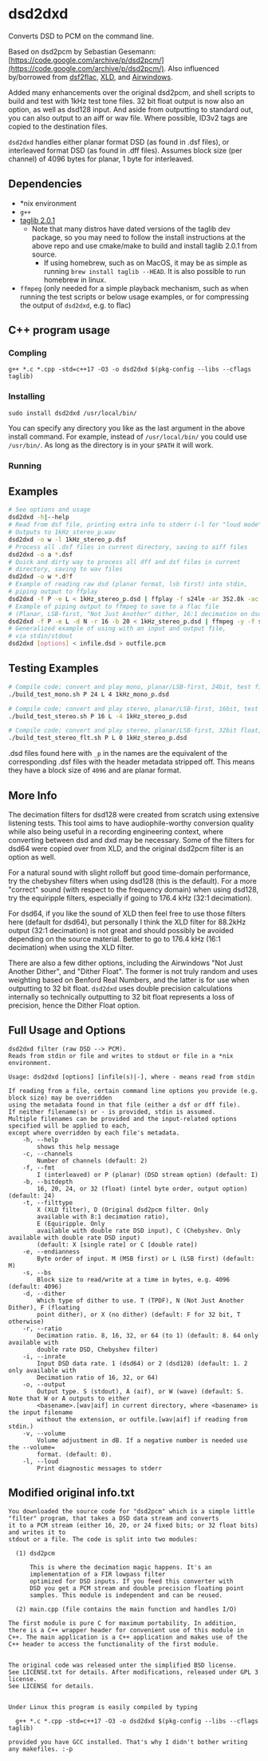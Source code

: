 # dsd2dxd

Converts DSD to PCM on the command line.

Based on dsd2pcm by Sebastian Gesemann: [https://code.google.com/archive/p/dsd2pcm/](https://code.google.com/archive/p/dsd2pcm/). Also influenced by/borrowed from [dsf2flac](https://github.com/hank/dsf2flac), [XLD](https://tmkk.undo.jp/xld/index_e.html), and [Airwindows](https://www.airwindows.com).

Added many enhancements over the original dsd2pcm, and shell scripts to build and test with 1kHz test tone files. 32 bit float output is now also an option, as well as dsd128 input. And aside from outputting to standard out, you can also output to an aiff or wav file. Where possible, ID3v2 tags are copied to the destination files.

`dsd2dxd` handles either planar format DSD (as found in .dsf files), or interleaved format DSD (as found in .dff files). Assumes block size (per channel) of 4096 bytes for planar, 1 byte for interleaved.

## Dependencies

- \*nix environment
- `g++`
- [taglib 2.0.1](https://github.com/taglib/taglib)
  - Note that many distros have dated versions of the taglib dev package, so you may need to follow the install instructions at the above repo and use cmake/make to build and install taglib 2.0.1 from source.
    - If using homebrew, such as on MacOS, it may be as simple as running `brew install taglib --HEAD`. It is also possible to run homebrew in linux.
- `ffmpeg` (only needed for a simple playback mechanism, such as when running the test scripts or below usage examples, or for compressing the output of `dsd2dxd`, e.g. to flac)

## C++ program usage

### Compling

`g++ *.c *.cpp -std=c++17 -O3 -o dsd2dxd $(pkg-config --libs --cflags taglib)`

### Installing

`sudo install dsd2dxd /usr/local/bin/`

You can specify any directory you like as the last argument in the above install command. For example, instead of `/usr/local/bin/` you could use `/usr/bin/`. As long as the directory is in your `$PATH` it will work.

### Running

## Examples

```bash
# See options and usage
dsd2dxd -h|--help
# Read from dsf file, printing extra info to stderr (-l for "loud mode").
# Outputs to 1kHz_stereo_p.wav
dsd2dxd -o w -l 1kHz_stereo_p.dsf
# Process all .dsf files in current directory, saving to aiff files
dsd2dxd -o a *.dsf
# Quick and dirty way to process all dff and dsf files in current
# directory, saving to wav files
dsd2dxd -o w *.d?f
# Example of reading raw dsd (planar format, lsb first) into stdin,
# piping output to ffplay
dsd2dxd -f P -e L < 1kHz_stereo_p.dsd | ffplay -f s24le -ar 352.8k -ac 2 -i -
# Example of piping output to ffmpeg to save to a flac file
# (Planar, LSB-first, "Not Just Another" dither, 16:1 decimation on dsd64 input file, quantized to 20 bits)
dsd2dxd -f P -e L -d N -r 16 -b 20 < 1kHz_stereo_p.dsd | ffmpeg -y -f s24le -ar 176.4k -ac 2 -i - -c:a flac outfile.flac
# Generalized example of using with an input and output file,
# via stdin/stdout
dsd2dxd [options] < infile.dsd > outfile.pcm
```

## Testing Examples

```bash
# Compile code; convert and play mono, planar/LSB-first, 24bit, test file w 4dB boost
./build_test_mono.sh P 24 L 4 1kHz_mono_p.dsd

# Compile code; convert and play stereo, planar/LSB-first, 16bit, test file w 4dB cut
./build_test_stereo.sh P 16 L -4 1kHz_stereo_p.dsd

# Compile code; convert and play stereo, planar/LSB-first, 32bit float, test file with no volume adj
./build_test_stereo_flt.sh P L 0 1kHz_stereo_p.dsd
```

.dsd files found here with `_p` in the names are the equivalent of the corresponding .dsf files with the header metadata stripped off. This means they have a block size of `4096` and are planar format.

## More Info

The decimation filters for dsd128 were created from scratch using extensive listening tests. This tool aims to have audiophile-worthy conversion quality while also being useful in a recording engineering context, where converting between dsd and dxd may be necessary. Some of the filters for dsd64 were copied over from XLD, and the original dsd2pcm filter is an option as well.

For a natural sound with slight rolloff but good time-domain performance, try the chebyshev filters when using dsd128 (this is the default). For a more "correct" sound (with respect to the frequency domain) when using dsd128, try the equiripple filters, especially if going to 176.4 kHz (32:1 decimation).

For dsd64, if you like the sound of XLD then feel free to use those filters here (default for dsd64), but personally I think the XLD filter for 88.2kHz output (32:1 decimation) is not great and should possibly be avoided depending on the source material. Better to go to 176.4 kHz (16:1 decimation) when using the XLD filter.

There are also a few dither options, including the Airwindows "Not Just Another Dither", and "Dither Float". The former is not truly random and uses weighting based on Benford Real Numbers, and the latter is for use when outputting to 32 bit float. `dsd2dxd` uses double precision calculations internally so technically outputting to 32 bit float represents a loss of precision, hence the Dither Float option.

## Full Usage and Options

```
dsd2dxd filter (raw DSD --> PCM).
Reads from stdin or file and writes to stdout or file in a *nix environment.

Usage: dsd2dxd [options] [infile(s)|-], where - means read from stdin

If reading from a file, certain command line options you provide (e.g. block size) may be overridden
using the metadata found in that file (either a dsf or dff file).
If neither filename(s) or - is provided, stdin is assumed.
Multiple filenames can be provided and the input-related options specified will be applied to each,
except where overridden by each file's metadata.
    -h, --help
        shows this help message
    -c, --channels
        Number of channels (default: 2)
    -f, --fmt
        I (interleaved) or P (planar) (DSD stream option) (default: I)
    -b, --bitdepth
        16, 20, 24, or 32 (float) (intel byte order, output option) (default: 24)
    -t, --filttype
        X (XLD filter), D (Original dsd2pcm filter. Only
        available with 8:1 decimation ratio),
        E (Equiripple. Only
        available with double rate DSD input), C (Chebyshev. Only available with double rate DSD input)
        (default: X [single rate] or C [double rate])
    -e, --endianness
        Byte order of input. M (MSB first) or L (LSB first) (default: M)
    -s, --bs
        Block size to read/write at a time in bytes, e.g. 4096 (default: 4096)
    -d, --dither
        Which type of dither to use. T (TPDF), N (Not Just Another Dither), F (floating
        point dither), or X (no dither) (default: F for 32 bit, T otherwise)
    -r, --ratio
        Decimation ratio. 8, 16, 32, or 64 (to 1) (default: 8. 64 only available with
        double rate DSD, Chebyshev filter)
    -i, --inrate
        Input DSD data rate. 1 (dsd64) or 2 (dsd128) (default: 1. 2 only available with
        Decimation ratio of 16, 32, or 64)
    -o, --output
        Output type. S (stdout), A (aif), or W (wave) (default: S. Note that W or A outputs to either
        <basename>.[wav|aif] in current directory, where <basename> is the input filename
        without the extension, or outfile.[wav|aif] if reading from stdin.)
    -v, --volume
        Volume adjustment in dB. If a negative number is needed use the --volume=
        format. (default: 0).
    -l, --loud
        Print diagnostic messages to stderr
```

## Modified original info.txt

```
You downloaded the source code for "dsd2pcm" which is a simple little
"filter" program, that takes a DSD data stream and converts
it to a PCM stream (either 16, 20, or 24 fixed bits; or 32 float bits) and writes it to
stdout or a file. The code is split into two modules:

  (1) dsd2pcm

      This is where the decimation magic happens. It's an
      implementation of a FIR lowpass filter
      optimized for DSD inputs. If you feed this converter with
      DSD you get a PCM stream and double precision floating point
      samples. This module is independent and can be reused.

  (2) main.cpp (file contains the main function and handles I/O)

The first module is pure C for maximum portability. In addition,
there is a C++ wrapper header for convenient use of this module in
C++. The main application is a C++ application and makes use of the
C++ header to access the functionality of the first module.


The original code was released unter the simplified BSD license.
See LICENSE.txt for details. After modifications, released under GPL 3 license.
See LICENSE for details.


Under Linux this program is easily compiled by typing

  g++ *.c *.cpp -std=c++17 -O3 -o dsd2dxd $(pkg-config --libs --cflags taglib)

provided you have GCC installed. That's why I didn't bother writing
any makefiles. :-p
```
